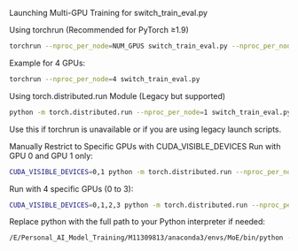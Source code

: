 Launching Multi-GPU Training for switch_train_eval.py

Using torchrun (Recommended for PyTorch ≥1.9)
```bash
torchrun --nproc_per_node=NUM_GPUS switch_train_eval.py --nproc_per_node: Number of GPUs to use on this machine
```

Example for 4 GPUs:
```bash
torchrun --nproc_per_node=4 switch_train_eval.py
```

Using torch.distributed.run Module (Legacy but supported)
```bash
python -m torch.distributed.run --nproc_per_node=1 switch_train_eval.py
```
Use this if torchrun is unavailable or if you are using legacy launch scripts.

Manually Restrict to Specific GPUs with CUDA_VISIBLE_DEVICES
Run with GPU 0 and GPU 1 only:
```bash
CUDA_VISIBLE_DEVICES=0,1 python -m torch.distributed.run --nproc_per_node=2 switch_train_eval.py
```

Run with 4 specific GPUs (0 to 3):
```bash
CUDA_VISIBLE_DEVICES=0,1,2,3 python -m torch.distributed.run --nproc_per_node=4 switch_train_eval.py
```

Replace python with the full path to your Python interpreter if needed:
```bash
/E/Personal_AI_Model_Training/M11309813/anaconda3/envs/MoE/bin/python -m torch.distributed.run ...
```
